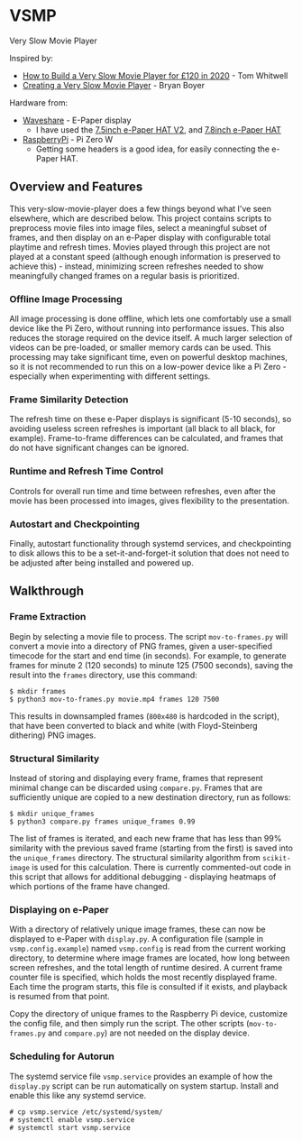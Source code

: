 # VSMP
Very Slow Movie Player

Inspired by:
* [How to Build a Very Slow Movie Player for £120 in 2020](https://debugger.medium.com/how-to-build-a-very-slow-movie-player-in-2020-c5745052e4e4) - Tom Whitwell
* [Creating a Very Slow Movie Player](https://medium.com/s/story/very-slow-movie-player-499f76c48b62) - Bryan Boyer

Hardware from:
* [Waveshare](https://www.waveshare.com/) - E-Paper display
  * I have used the [7.5inch e-Paper HAT V2](https://www.waveshare.com/wiki/7.5inch_e-Paper_HAT), and [7.8inch e-Paper HAT](https://www.waveshare.com/wiki/7.8inch_e-Paper_HAT)
* [RaspberryPi](https://www.raspberrypi.org/) - Pi Zero W
  * Getting some headers is a good idea, for easily connecting the e-Paper HAT.

## Overview and Features

This very-slow-movie-player does a few things beyond what I've seen elsewhere, which are described below.  This project contains scripts to preprocess movie files into image files, select a meaningful subset of frames, and then display on an e-Paper display with configurable total playtime and refresh times.  Movies played through this project are not played at a constant speed (although enough information is preserved to achieve this) - instead, minimizing screen refreshes needed to show meaningfully changed frames on a regular basis is prioritized.

### Offline Image Processing
All image processing is done offline, which lets one comfortably use a small device like the Pi Zero, without running into performance issues.  This also reduces the storage required on the device itself.  A much larger selection of videos can be pre-loaded, or smaller memory cards can be used.  This processing may take significant time, even on powerful desktop machines, so it is not recommended to run this on a low-power device like a Pi Zero - especially when experimenting with different settings.

### Frame Similarity Detection
The refresh time on these e-Paper displays is significant (5-10 seconds), so avoiding useless screen refreshes is important (all black to all black, for example).  Frame-to-frame differences can be calculated, and frames that do not have significant changes can be ignored.

### Runtime and Refresh Time Control
Controls for overall run time and time between refreshes, even after the movie has been processed into images, gives flexibility to the presentation.

### Autostart and Checkpointing
Finally, autostart functionality through systemd services, and checkpointing to disk allows this to be a set-it-and-forget-it solution that does not need to be adjusted after being installed and powered up.

## Walkthrough

### Frame Extraction

Begin by selecting a movie file to process.  The script `mov-to-frames.py` will convert a movie into a directory of PNG frames, given a user-specified timecode for the start and end time (in seconds).  For example, to generate frames for minute 2 (120 seconds) to minute 125 (7500 seconds), saving the result into the `frames` directory, use this command:

```
$ mkdir frames
$ python3 mov-to-frames.py movie.mp4 frames 120 7500
```

This results in downsampled frames (`800x480` is hardcoded in the script), that have been converted to black and white (with Floyd-Steinberg dithering) PNG images.

### Structural Similarity

Instead of storing and displaying every frame, frames that represent minimal change can be discarded using `compare.py`.  Frames that are sufficiently unique are copied to a new destination directory, run as follows:

```
$ mkdir unique_frames
$ python3 compare.py frames unique_frames 0.99
```

The list of frames is iterated, and each new frame that has less than 99% similarity with the previous saved frame (starting from the first) is saved into the `unique_frames` directory.  The structural similarity algorithm from `scikit-image` is used for this calculation.  There is currently commented-out code in this script that allows for additional debugging - displaying heatmaps of which portions of the frame have changed.

### Displaying on e-Paper

With a directory of relatively unique image frames, these can now be displayed to e-Paper with `display.py`.  A configuration file (sample in `vsmp.config.example`) named `vsmp.config` is read from the current working directory, to determine where image frames are located, how long between screen refreshes, and the total length of runtime desired.  A current frame counter file is specified, which holds the most recently displayed frame.  Each time the program starts, this file is consulted if it exists, and playback is resumed from that point.

Copy the directory of unique frames to the Raspberry Pi device, customize the config file, and then simply run the script.  The other scripts (`mov-to-frames.py` and `compare.py`) are not needed on the display device.

### Scheduling for Autorun

The systemd service file `vsmp.service` provides an example of how the `display.py` script can be run automatically on system startup.  Install and enable this like any systemd service.

```
# cp vsmp.service /etc/systemd/system/
# systemctl enable vsmp.service
# systemctl start vsmp.service
```